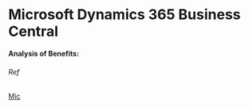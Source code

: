 
# Microsoft Dynamics 365 Business Central

**Analysis of Benefits:**




###### Ref
[Mic](https://tei.forrester.com/go/Microsoft/Dynamics365BusinessCentral/?lang=en-us)
